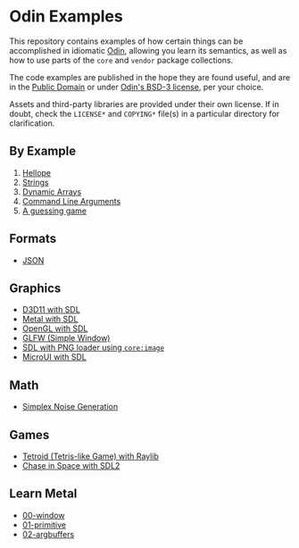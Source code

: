 # Odin Examples

This repository contains examples of how certain things can be accomplished in idiomatic [Odin](https://github.com/odin-lang/Odin), allowing you learn its semantics, as well as how to use parts of the `core` and `vendor` package collections.

The code examples are published in the hope they are found useful, and are in the [Public Domain](https://unlicense.org) or under [Odin's BSD-3 license](https://github.com/odin-lang/Odin/LICENSE), per your choice.

Assets and third-party libraries are provided under their own license. If in doubt, check the `LICENSE*` and `COPYING*` file(s) in a particular directory for clarification.

## By Example

1. [Hellope](by_example/hellope/)
2. [Strings](by_example/strings/)
3. [Dynamic Arrays](by_example/dynamic_arrays/)
4. [Command Line Arguments](by_example/os_args/)
5. [A guessing game](by_example/guessing_game/)

## Formats

- [JSON](json/load_json/)

## Graphics

- [D3D11 with SDL](sdl2/d3d11/)
- [Metal with SDL](sdl2/metal/)
- [OpenGL with SDL](sdl2/opengl/)
- [GLFW (Simple Window)](glfw/window/)
- [SDL with PNG loader using `core:image`](sdl2/hellope/)
- [MicroUI with SDL](sdl2/microui/)

## Math

- [Simplex Noise Generation](math/noise/draw_texture/)

## Games

- [Tetroid (Tetris-like Game) with Raylib](raylib/tetroid/)
- [Chase in Space with SDL2](sdl2/chase_in_space/)

## Learn Metal

- [00-window](learn_metal/00-window/)
- [01-primitive](learn_metal/01-primitive/)
- [02-argbuffers](learn_metal/02-argbuffers/)
